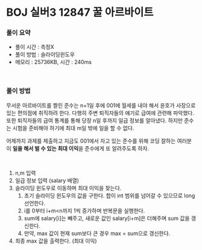 # BOJ 실버3 12847 꿀 아르바이트

### 풀이 요약

- 풀이 시간 : 측정X
- 풀이 방법 : 슬라이딩윈도우
- 메모리 : 25736KB, 시간 : 240ms

<br>

### 풀이 방법

무서운 아르바이트를 짤린 준수는 n+1일 후에 001에 월세를 내야 해서 윤호가 사장으로 있는 편의점에 취직하려 한다. 다행히 주변 퇴직자들의 얘기로 급여에 관련해 파악했다. 또한 퇴직자들의 급여 통계를 통해 당장 n일 후까지 일급 정보를 알아냈다. 하지만 준수는 시험을 준비해야 하기에 최대 m일 밖에 일을 할 수 없다.

어제까지 과제를 제출하고 지금도 001에서 자고 있는 준수를 위해 코딩 잘하는 여러분이 **일을 해서 벌 수 있는 최대 이익**을 준수에게 또 알려주도록 하자.

<br>

1. n,m 입력 
2. 일급 정보 입력 (salary 배열)
3. 슬라이딩 윈도우로 이동하며 최대 이익을 찾는다.
    1. 초기 슬라이딩 윈도우의 값을 구한다. 합이 int 범위를 넘어갈 수 있으므로 long 선언한다.
    2. i를 0부터 i+m<n까지 1씩 증가하며 반복문을 실행한다.
    3. sum에 salary[i]는 빼주고, 새로운 값인 salary[i+m]은 더해주며 sum 값을 갱신한다.
    4. 만약, max 값이 현재 sum보다 큰 경우 max = sum으로 갱신한다.
4. 최종 max 값을 출력한다. (최대 이익)
